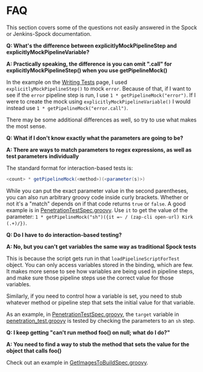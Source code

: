 # FAQ

This section covers some of the questions not easily answered in the Spock or Jenkins-Spock documentation.

**Q: What's the difference between explicitlyMockPipelineStep and explicitlyMockPipelineVariable?**

**A: Practically speaking, the difference is you can omit ".call" for explicitlyMockPipelineStep() when you use getPipelineMock()**

In the example on the [Writing Tests](./writing-tests.md) page, I used ``explicitlyMockPipelineStep()`` to mock `error`.
Because of that, if I want to see if the `error` pipeline step is run, I use `1 * getPipelineMock("error")`.
If I were to create the mock using `explicitlyMockPipelineVariable()` I would instead use `1 * getPipelineMock("error.call")`.

There may be some additional differences as well, so try to use what makes the most sense.

**Q: What if I don't know exactly what the parameters are going to be?**

**A: There are ways to match parameters to regex expressions, as well as test parameters individually**

The standard format for interaction-based tests is:

```groovy
<count> * getPipelineMock(<method>)(<parameter(s)>)
```

While you can put the exact parameter value in the second parentheses, you can also run arbitrary groovy code inside curly brackets.
Whether or not it's a "match" depends on if that code returns `true` or `false`.
A good example is in [PenetrationTestSpec.groovy](https://github.com/boozallen/sdp-libraries/blob/main/test/owasp_zap/PenetrationTestSpec.groovy#L33). Use `it` to get the value of the parameter:
`1 * getPipelineMock("sh")({it =~ / (zap-cli open-url) Kirk (.+)/})`.

**Q: Do I have to do interaction-based testing?**

**A: No, but you can't get variables the same way as traditional Spock tests**

This is because the script gets run in that `loadPipelineScriptForTest` object.
You can only access variables stored in the binding, which are few.
It makes more sense to see how variables are being used in pipeline steps,
and make sure those pipeline steps use the correct value for those variables.

Similarly, if you need to control how a variable is set,
you need to stub whatever method or pipeline step that sets the initial value for that variable.

As an example, in [PenetrationTestSpec.groovy](https://github.com/boozallen/sdp-libraries/blob/main/test/owasp_zap/PenetrationTestSpec.groovy),
the `target` variable in [penetration_test.groovy](https://github.com/boozallen/sdp-libraries/blob/main/libraries/owasp_zap/steps/penetration_test.groovy) is tested by checking the parameters to an `sh` step.

**Q: I keep getting "can't run method foo() on null; what do I do?"**

**A: You need to find a way to stub the method that sets the value for the object that calls foo()**

Check out an example in [GetImagesToBuildSpec.groovy](https://github.com/boozallen/sdp-libraries/blob/main/test/docker/GetImagesToBuildSpec.groovy).
